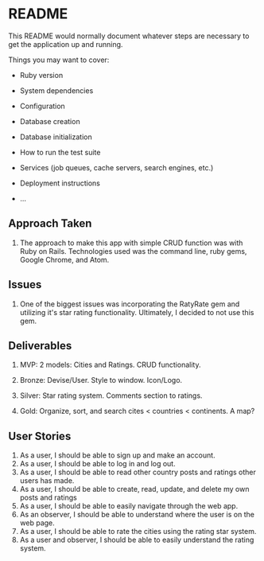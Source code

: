 # README

This README would normally document whatever steps are necessary to get the
application up and running.

Things you may want to cover:

* Ruby version

* System dependencies

* Configuration

* Database creation

* Database initialization

* How to run the test suite

* Services (job queues, cache servers, search engines, etc.)

* Deployment instructions

* ...
## Approach Taken

1. The approach to make this app with simple CRUD function was with Ruby on Rails. Technologies used was the command line, ruby gems, Google Chrome, and Atom.

## Issues

1. One of the biggest issues was incorporating the RatyRate gem and utilizing it's star rating functionality. Ultimately, I decided to not use this gem.

## Deliverables

1. MVP: 2 models: Cities and Ratings. CRUD functionality.

2. Bronze: Devise/User. Style to window. Icon/Logo.

3. Silver: Star rating system. Comments section to ratings.

4. Gold: Organize, sort, and search cites < countries < continents. A map?

## User Stories

1. As a user, I should be able to sign up and make an account.
2. As a user, I should be able to log in and log out.
3. As a user, I should be able to read other country posts and ratings other users has made.
4. As a user, I should be able to create, read, update, and delete my own posts and ratings
5. As a user, I should be able to easily navigate through the web app.
6. As an observer, I should be able to understand where the user is on the web page.
7. As a user, I should be able to rate the cities using the rating star system.
8. As a user and observer, I should be able to easily understand the rating system.
